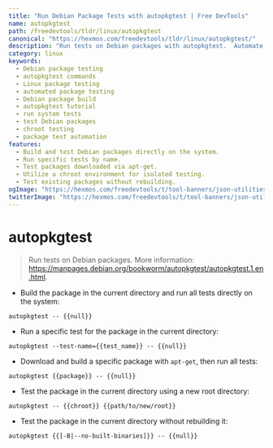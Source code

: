 ```yaml
---
title: "Run Debian Package Tests with autopkgtest | Free DevTools"
name: autopkgtest
path: /freedevtools/tldr/linux/autopkgtest
canonical: "https://hexmos.com/freedevtools/tldr/linux/autopkgtest/"
description: "Run tests on Debian packages with autopkgtest.  Automate testing, manage different test scenarios, and improve software quality. Free online tool, no registration required."
category: linux
keywords:
  - Debian package testing
  - autopkgtest commands
  - Linux package testing
  - automated package testing
  - Debian package build
  - autopkgtest tutorial
  - run system tests
  - test Debian packages
  - chroot testing
  - package test automation
features:
  - Build and test Debian packages directly on the system.
  - Run specific tests by name.
  - Test packages downloaded via apt-get.
  - Utilize a chroot environment for isolated testing.
  - Test existing packages without rebuilding.
ogImage: "https://hexmos.com/freedevtools/t/tool-banners/json-utilities-banner.png"
twitterImage: "https://hexmos.com/freedevtools/t/tool-banners/json-utilities-banner.png"
---
```


# autopkgtest

> Run tests on Debian packages.
> More information: <https://manpages.debian.org/bookworm/autopkgtest/autopkgtest.1.en.html>.

- Build the package in the current directory and run all tests directly on the system:

`autopkgtest -- {{null}}`

- Run a specific test for the package in the current directory:

`autopkgtest --test-name={{test_name}} -- {{null}}`

- Download and build a specific package with `apt-get`, then run all tests:

`autopkgtest {{package}} -- {{null}}`

- Test the package in the current directory using a new root directory:

`autopkgtest -- {{chroot}} {{path/to/new/root}}`

- Test the package in the current directory without rebuilding it:

`autopkgtest {{[-B|--no-built-binaries]}} -- {{null}}`

